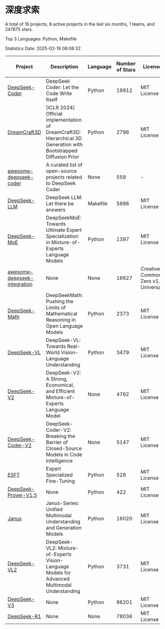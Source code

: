 # 深度求索

A total of 16 projects, 8 active projects in the last six months, 1 teams, and 247875 stars.

Top 3 Languages: Python, Makefile

Statistics Date: 2025-02-19 08:08:32

| Project | Description | Language | Number of Stars | License | Creation Date | Last Updated Date | Last Pushed Date |
| --- | --- | --- | --- | --- | --- | --- | --- |
| [DeepSeek-Coder](https://github.com/deepseek-ai/DeepSeek-Coder) | DeepSeek Coder: Let the Code Write Itself | Python | 19912 | MIT License | 2023-10-20 | 2025-02-19 | 2024-05-21 |
| [DreamCraft3D](https://github.com/deepseek-ai/DreamCraft3D) | [ICLR 2024] Official implementation of DreamCraft3D: Hierarchical 3D Generation with Bootstrapped Diffusion Prior | Python | 2796 | MIT License | 2023-10-23 | 2025-02-19 | 2024-08-21 |
| [awesome-deepseek-coder](https://github.com/deepseek-ai/awesome-deepseek-coder) | A curated list of open-source projects related to DeepSeek Coder | None | 558 | - | 2023-11-06 | 2025-02-19 | 2024-04-03 |
| [DeepSeek-LLM](https://github.com/deepseek-ai/DeepSeek-LLM) | DeepSeek LLM: Let there be answers | Makefile | 5886 | MIT License | 2023-11-29 | 2025-02-19 | 2024-02-04 |
| [DeepSeek-MoE](https://github.com/deepseek-ai/DeepSeek-MoE) | DeepSeekMoE: Towards Ultimate Expert Specialization in Mixture-of-Experts Language Models | Python | 1397 | MIT License | 2024-01-02 | 2025-02-19 | 2024-01-16 |
| [awesome-deepseek-integration](https://github.com/deepseek-ai/awesome-deepseek-integration) | None | None | 16627 | Creative Commons Zero v1.0 Universal | 2024-01-11 | 2025-02-19 | 2025-02-19 |
| [DeepSeek-Math](https://github.com/deepseek-ai/DeepSeek-Math) | DeepSeekMath: Pushing the Limits of Mathematical Reasoning in Open Language Models | Python | 2373 | MIT License | 2024-02-05 | 2025-02-19 | 2024-04-15 |
| [DeepSeek-VL](https://github.com/deepseek-ai/DeepSeek-VL) | DeepSeek-VL: Towards Real-World Vision-Language Understanding | Python | 3479 | MIT License | 2024-03-07 | 2025-02-19 | 2024-04-24 |
| [DeepSeek-V2](https://github.com/deepseek-ai/DeepSeek-V2) | DeepSeek-V2: A Strong, Economical, and Efficient Mixture-of-Experts Language Model | None | 4762 | MIT License | 2024-04-22 | 2025-02-19 | 2024-09-25 |
| [DeepSeek-Coder-V2](https://github.com/deepseek-ai/DeepSeek-Coder-V2) | DeepSeek-Coder-V2: Breaking the Barrier of Closed-Source Models in Code Intelligence | None | 5147 | MIT License | 2024-06-14 | 2025-02-19 | 2024-09-24 |
| [ESFT](https://github.com/deepseek-ai/ESFT) | Expert Specialized Fine-Tuning | Python | 528 | MIT License | 2024-07-04 | 2025-02-19 | 2024-09-22 |
| [DeepSeek-Prover-V1.5](https://github.com/deepseek-ai/DeepSeek-Prover-V1.5) | None | Python | 422 | MIT License | 2024-08-15 | 2025-02-19 | 2024-08-16 |
| [Janus](https://github.com/deepseek-ai/Janus) | Janus-Series: Unified Multimodal Understanding and Generation Models | Python | 16020 | MIT License | 2024-10-18 | 2025-02-19 | 2025-02-01 |
| [DeepSeek-VL2](https://github.com/deepseek-ai/DeepSeek-VL2) | DeepSeek-VL2: Mixture-of-Experts Vision-Language Models for Advanced Multimodal Understanding | Python | 3731 | MIT License | 2024-12-13 | 2025-02-19 | 2025-02-09 |
| [DeepSeek-V3](https://github.com/deepseek-ai/DeepSeek-V3) | None | Python | 86201 | MIT License | 2024-12-26 | 2025-02-19 | 2025-02-18 |
| [DeepSeek-R1](https://github.com/deepseek-ai/DeepSeek-R1) | None | None | 78036 | MIT License | 2025-01-20 | 2025-02-19 | 2025-02-18 |
